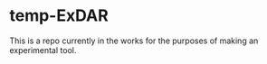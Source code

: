 # temp-ExDAR
This is a repo currently in the works for the purposes of making an experimental tool.
